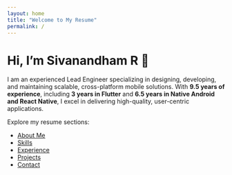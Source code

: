 ```yaml
---
layout: home
title: "Welcome to My Resume"
permalink: /
---
```


# Hi, I’m Sivanandham R 👋

I am an    experienced Lead Engineer specializing in designing, developing, and maintaining scalable, cross-platform mobile solutions. With **9.5 years of experience**, including **3 years in Flutter** and **6.5 years in Native Android and React Native**, I excel in delivering high-quality, user-centric applications.

Explore my resume sections:
- [About Me](about.md)
- [Skills](skills.md)
- [Experience](experience.md)
- [Projects](projects.md)
- [Contact](contact.md)
